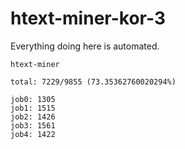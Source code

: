 # htext-miner-kor-3

Everything doing here is automated.

```
htext-miner

total: 7229/9855 (73.35362760020294%)

job0: 1305
job1: 1515
job2: 1426
job3: 1561
job4: 1422
```